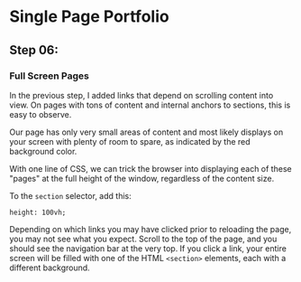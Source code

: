 # Single Page Portfolio

## Step 06:

### Full Screen Pages

In the previous step, I added links that depend on scrolling content into
view. On pages with tons of content and internal anchors to sections, this
is easy to observe.

Our page has only very small areas of content and most likely displays on
your screen with plenty of room to spare, as indicated by the red
background color. 

With one line of CSS, we can trick the browser into displaying each of
these "pages" at the full height of the window, regardless of the content
size. 

To the `section` selector, add this:

`height: 100vh;`


Depending on which links you may have clicked prior to reloading the page,
you may not see what you expect. Scroll to the top of the page, and you
should see the navigation bar at the very top. If you click a link, your
entire screen will be filled with one of the HTML `<section>` elements,
each with a different background.



